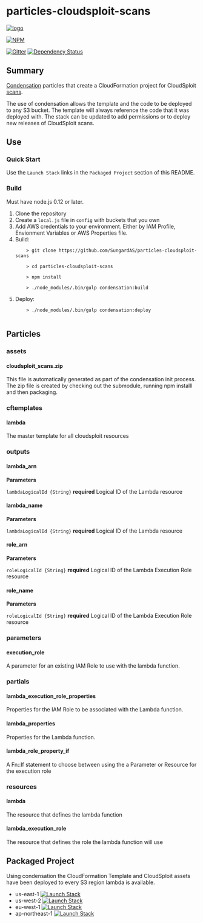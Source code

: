 # particles-cloudsploit-scans

[![logo](https://raw.githubusercontent.com/SungardAS/condensation/master/docs/images/condensation_logo.png)](https://github.com/SungardAS/condensation)

[![NPM](https://nodei.co/npm/particles-cloudsploit-scans.png)](https://nodei.co/npm/particles-cloudsploit-scans/)

[![Gitter](https://badges.gitter.im/Join%20Chat.svg)](https://gitter.im/SungardAS/condensation?utm_source=badge&utm_medium=badge&utm_campaign=pr-badge)
[![Dependency
Status](https://david-dm.org/SungardAS/particles-cloudsploit-scans.svg?branch=master)](https://david-dm.org/SungardAS/particles-cloudsploit-scans?branch=master)


## Summary

[Condensation](https://github.com/SungardAS/condensation) particles that create a CloudFormation project for
CloudSploit [scans](https://github.com/cloudsploit/scans).

The use of condensation allows the template and the code to be deployed
to any S3 bucket.  The template will always reference the code that it
was deployed with.  The stack can be updated to add permissions or to
deploy new releases of CloudSploit scans.

## Use

### Quick Start

Use the `Launch Stack` links in the `Packaged Project` section of this
README.

### Build

Must have node.js 0.12 or later.

1. Clone the repository
2. Create a `local.js` file in `config` with buckets that you own
3. Add AWS credentials to your environment.  Either by IAM Profile,
   Envionment Variables or AWS Properties file.
4. Build:
    ```
        > git clone https://github.com/SungardAS/particles-cloudsploit-scans
        
        > cd particles-cloudsploit-scans
        
        > npm install
        
        > ./node_modules/.bin/gulp condensation:build
    ```
5. Deploy:
    ```
        > ./node_modules/.bin/gulp condensation:deploy
        
    ```

## Particles

### assets

#### cloudsploit\_scans.zip

This file is automatically generated as part of the condensation init
process.  The zip file is created by checking out the submodule, running
npm installl and then packaging.

### cftemplates

#### lambda

The master template for all cloudsploit resources

### outputs

#### lambda\_arn

**Parameters**

`lambdaLogicalId {String}` **required** Logical ID of the Lambda
resource

#### lambda\_name

**Parameters**

`lambdaLogicalId {String}` **required** Logical ID of the Lambda
resource

#### role\_arn

**Parameters**

`roleLogicalId {String}` **required** Logical ID of the Lambda
Execution Role resource

#### role\_name

**Parameters**

`roleLogicalId {String}` **required** Logical ID of the Lambda
Execution Role resource

### parameters

#### execution\_role

A parameter for an existing IAM Role to use with the lambda function.

### partials

#### lambda\_execution\_role\_properties

Properties for the IAM Role to be associated with the Lambda function.

#### lambda\_properties

Properties for the Lambda function.

#### lambda\_role\_property\_if

A Fn::If statement to choose between using the a Parameter or Resource
for the execution role

### resources

#### lambda

The resource that defines the lambda function

#### lambda\_execution\_role

The resource that defines the role the lambda function will use


## Packaged Project

Using condensation the CloudFormation Template and CloudSploit assets
have been deployed to every S3 region lambda is available.

* us-east-1 [![Launch Stack](https://s3.amazonaws.com/cloudformation-examples/cloudformation-launch-stack.png)](https://console.aws.amazon.com/cloudformation/home?region=us-east-1#/stacks/new?stackName=cloudsploit-scans&templateURL=http://particles-cloudsploit-scans.us-east-1.s3.amazonaws.com/master/particles/cftemplates/lambda.template.json)
* us-west-2 [![Launch Stack](https://s3.amazonaws.com/cloudformation-examples/cloudformation-launch-stack.png)](https://console.aws.amazon.com/cloudformation/home?region=us-west-2#/stacks/new?stackName=cloudsploit-scans&templateURL=http://particles-cloudsploit-scans.us-west-2.s3.amazonaws.com/master/particles/cftemplates/lambda.template.json)
* eu-west-1 [![Launch Stack](https://s3.amazonaws.com/cloudformation-examples/cloudformation-launch-stack.png)](https://console.aws.amazon.com/cloudformation/home?region=eu-west-1#/stacks/new?stackName=cloudsploit-scans&templateURL=http://particles-cloudsploit-scans.eu-west-1.s3.amazonaws.com/master/particles/cftemplates/lambda.template.json)
* ap-northeast-1 [![Launch Stack](https://s3.amazonaws.com/cloudformation-examples/cloudformation-launch-stack.png)](https://console.aws.amazon.com/cloudformation/home?region=ap-northeast-1#/stacks/new?stackName=cloudsploit-scans&templateURL=http://particles-cloudsploit-scans.ap-northeast-1.s3.amazonaws.com/master/particles/cftemplates/lambda.template.json)

